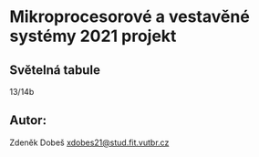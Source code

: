 # Mikroprocesorové a vestavěné systémy 2021 projekt
## Světelná tabule
13/14b

## Autor:
Zdeněk Dobeš <xdobes21@stud.fit.vutbr.cz>
